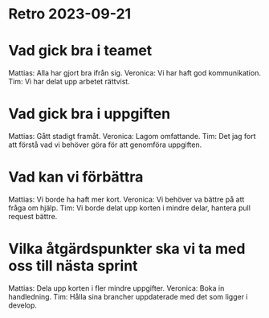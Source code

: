 # Retro 2023-09-21

# Vad gick bra i teamet 

Mattias: Alla har gjort bra ifrån sig.
Veronica: Vi har haft god kommunikation. 
Tim: Vi har delat upp arbetet rättvist. 

# Vad gick bra i uppgiften

Mattias: Gått stadigt framåt.
Veronica: Lagom omfattande.
Tim: Det jag fort att förstå vad vi behöver göra för att genomföra uppgiften.

# Vad kan vi förbättra  

Mattias: Vi borde ha haft mer kort.
Veronica: Vi behöver va bättre på att fråga om hjälp.
Tim: Vi borde delat upp korten i mindre delar, hantera pull request bättre.

# Vilka åtgärdspunkter ska vi ta med oss till nästa sprint  

Mattias: Dela upp korten i fler mindre uppgifter.
Veronica: Boka in handledning.
Tim: Hålla sina brancher uppdaterade med det som ligger i develop.